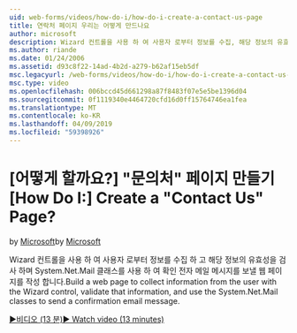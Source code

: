 ```yaml
---
uid: web-forms/videos/how-do-i/how-do-i-create-a-contact-us-page
title: 연락처 페이지 우리는 어떻게 만드나요
author: microsoft
description: Wizard 컨트롤을 사용 하 여 사용자 로부터 정보를 수집, 해당 정보의 유효성을 검사 및 설치는 보내도록 하며 System.Net.Mail 클래스를 사용 하는 웹 페이지를 작성 하는 중...
ms.author: riande
ms.date: 01/24/2006
ms.assetid: d93c8f22-14ad-4b2d-a279-b62af15eb5df
msc.legacyurl: /web-forms/videos/how-do-i/how-do-i-create-a-contact-us-page
msc.type: video
ms.openlocfilehash: 006bccd45d661298a87f8483f07e5e5be1396d04
ms.sourcegitcommit: 0f1119340e4464720cfd16d0ff15764746ea1fea
ms.translationtype: MT
ms.contentlocale: ko-KR
ms.lasthandoff: 04/09/2019
ms.locfileid: "59398926"
---
```

# <a name="how-do-i-create-a-contact-us-page"></a><span data-ttu-id="736ca-103">[어떻게 할까요?] "문의처" 페이지 만들기</span><span class="sxs-lookup"><span data-stu-id="736ca-103">[How Do I:] Create a "Contact Us" Page?</span></span>

<span data-ttu-id="736ca-104">by [Microsoft](https://github.com/microsoft)</span><span class="sxs-lookup"><span data-stu-id="736ca-104">by [Microsoft](https://github.com/microsoft)</span></span>

<span data-ttu-id="736ca-105">Wizard 컨트롤을 사용 하 여 사용자 로부터 정보를 수집 하 고 해당 정보의 유효성을 검사 하며 System.Net.Mail 클래스를 사용 하 여 확인 전자 메일 메시지를 보낼 웹 페이지를 작성 합니다.</span><span class="sxs-lookup"><span data-stu-id="736ca-105">Build a web page to collect information from the user with the Wizard control, validate that information, and use the System.Net.Mail classes to send a confirmation email message.</span></span>

[<span data-ttu-id="736ca-106">&#9654;비디오 (13 분)</span><span class="sxs-lookup"><span data-stu-id="736ca-106">&#9654; Watch video (13 minutes)</span></span>](https://channel9.msdn.com/Blogs/ASP-NET-Site-Videos/how-do-i-create-a-contact-us-page)
